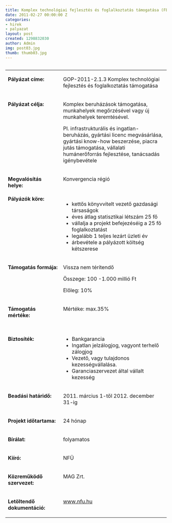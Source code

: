 ```yaml
---
title: Komplex technológiai fejlesztés és foglalkoztatás támogatása (FELFÜGGESZTVE!)
date: 2011-02-27 00:00:00 Z
categories:
- hirek
- palyazat
layout: post
created: 1298832030
author: Admin
img: post03.jpg
thumb: thumb03.jpg
---
```


<table align="left" border="0" cellpadding="0" cellspacing="0"><tbody><tr><td valign="top" width="187"><p><strong>Pályázat címe:</strong></p></td><td valign="top" width="428"><p>GOP-2011-2.1.3 Komplex technológiai fejlesztés és foglalkoztatás támogatása</p></td></tr><tr><td valign="top" width="187"><p><strong>Pályázat célja:</strong></p></td><td valign="top" width="428"><p>Komplex beruházások támogatása, munkahelyek megőrzésével vagy új munkahelyek teremtésével.&nbsp;</p><p>Pl. infrastrukturális és ingatlan-beruházás, gyártási licenc megvásárlása, gyártási know-how beszerzése, piacra jutás támogatása, vállalati humánerőforrás fejlesztése, tanácsadás igénybevétele</p></td></tr><tr><td valign="top" width="187"><p><strong>Megvalósítás helye:&nbsp;</strong></p></td><td valign="top" width="428"><p>Konvergencia régió</p></td></tr><tr><td valign="top" width="187"><strong>Pályázók köre:&nbsp;</strong></td><td valign="top" width="428"><ul><li>kettős könyvvitelt vezető gazdasági társaságok</li><li>éves átlag statisztikai létszám 25 fő</li><li>vállalja a projekt befejezéséig a 25 fő foglalkoztatást</li><li>legalább 1 teljes lezárt üzleti év</li><li>árbevétele a pályázott költség kétszerese</li></ul></td></tr><tr><td valign="top" width="187"><p><strong>Támogatás formája:</strong></p></td><td valign="top" width="428"><p>Vissza nem térítendő</p><p>Összege: 100 -1.000 millió Ft</p><p>Előleg: 10%</p></td></tr><tr><td valign="top" width="187"><p><strong>Támogatás mértéke:</strong></p></td><td valign="top" width="428"><p>Mértéke: max.35%</p><p>&nbsp;</p></td></tr><tr><td valign="top" width="187"><p><strong>Biztosíték:</strong></p></td><td valign="top" width="428"><ul><li>Bankgarancia</li><li>Ingatlan jelzálogjog, vagyont terhelő zálogjog</li><li>Vezető, vagy tulajdonos kezességvállalása.</li><li>Garanciaszervezet által vállalt kezesség</li></ul></td></tr><tr><td valign="top" width="187"><p><strong>Beadási határidő:</strong></p></td><td valign="top" width="428"><p>2011. március 1-től 2012. december 31-ig</p></td></tr><tr><td valign="top" width="187"><p><strong>Projekt időtartama:</strong></p></td><td valign="top" width="428"><p>24 hónap</p></td></tr><tr align="left" valign="top"><td valign="top" width="187"><p><strong>Bírálat:</strong></p></td><td valign="top" width="428"><p>folyamatos</p></td></tr><tr><td valign="top" width="187"><p><strong>Kiíró:</strong></p></td><td valign="top" width="428"><p>NFÜ</p></td></tr><tr><td valign="top" width="187"><p><strong>Közreműködő szervezet:</strong></p></td><td valign="top" width="428"><p>MAG Zrt.</p></td></tr><tr><td valign="top" width="187"><p><strong>Letöltendő dokumentáció:</strong></p></td><td valign="top" width="428"><p><a href="http://www.nfu.hu/">www.nfu.hu</a></p></td></tr></tbody></table><p>&nbsp;</p><p>&nbsp;</p><p>&nbsp;</p><p>&nbsp;<a href="http://www.nfu.hu/"><br></a></p><p>&nbsp;</p><p>&nbsp;</p>
